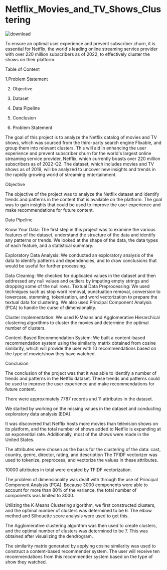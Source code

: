 # Netflix_Movies_and_TV_Shows_Clustering

![download](https://github.com/IshanSharma1132/Netflix_Movies_and_TV_Shows_Clustering/assets/117383520/bd4f84c4-cf87-4bcc-929b-77f46272111f)

To ensure an optimal user experience and prevent subscriber churn, it is essential for Netflix, the world's leading online streaming service provider with over 220 million subscribers as of 2022, to effectively cluster the shows on their platform.

Table of Content

1.Problem Statement

2. Objective

3. Dataset

4. Data Pipeline

5. Conclusion

6. Problem Statement


The goal of this project is to analyze the Netflix catalog of movies and TV shows, which was sourced from the third-party search engine Flixable, and group them into relevant clusters. This will aid in enhancing the user experience and prevent subscriber churn for the world's largest online streaming service provider, Netflix, which currently boasts over 220 million subscribers as of 2022-Q2. The dataset, which includes movies and TV shows as of 2019, will be analyzed to uncover new insights and trends in the rapidly growing world of streaming entertainment.

Objective

The objective of the project was to analyze the Netflix dataset and identify trends and patterns in the content that is available on the platform. The goal was to gain insights that could be used to improve the user experience and make recommendations for future content.

Data Pipeline

Know Your Data:
 The first step in this project was to examine the various features of the dataset, understand the structure of the data and identify any patterns or trends. We looked at the shape of the data, the data types of each feature, and a statistical summary.

Exploratory Data Analysis: 
We conducted an exploratory analysis of the data to identify patterns and dependencies, and to draw conclusions that would be useful for further processing.

Data Cleaning:
 We checked for duplicated values in the dataset and then addressed any null values and outliers by imputing empty strings and dropping some of the null rows.
Textual Data Preprocessing: We used techniques such as stop word removal, punctuation removal, conversion to lowercase, stemming, tokenization, and word vectorization to prepare the textual data for clustering. We also used Principal Component Analysis (PCA) to handle the curse of dimensionality.

Cluster Implementation: 
We used K-Means and Agglomerative Hierarchical clustering algorithms to cluster the movies and determine the optimal number of clusters.

Content-Based Recommendation System:
 We built a content-based recommendation system using the similarity matrix obtained from cosine similarity, which will provide the user with 10 recommendations based on the type of movie/show they have watched.

Conclusion

The conclusion of the project was that it was able to identify a number of trends and patterns in the Netflix dataset. These trends and patterns could be used to improve the user experience and make recommendations for future content.

There were approximately 7787 records and 11 attributes in the dataset.

We started by working on the missing values in the dataset and conducting exploratory data analysis (EDA).

It was discovered that Netflix hosts more movies than television shows on its platform, and the total number of shows added to Netflix is expanding at an exponential rate. Additionally, most of the shows were made in the United States.

The attributes were chosen as the basis for the clustering of the data: cast, country, genre, director, rating, and description The TFIDF vectorizer was used to tokenize, preprocess, and vectorize the values in these attributes.

10000 attributes in total were created by TFIDF vectorization.

The problem of dimensionality was dealt with through the use of Principal Component Analysis (PCA). Because 3000 components were able to account for more than 80% of the variance, the total number of components was limited to 3000.

Utilizing the K-Means Clustering algorithm, we first constructed clusters, and the optimal number of clusters was determined to be 6. The elbow method and Silhouette score analysis were used to get this.

The Agglomerative clustering algorithm was then used to create clusters, and the optimal number of clusters was determined to be 7. This was obtained after visualizing the dendrogram.

The similarity matrix generated by applying cosine similarity was used to construct a content-based recommender system. The user will receive ten recommendations from this recommender system based on the type of show they watched.
